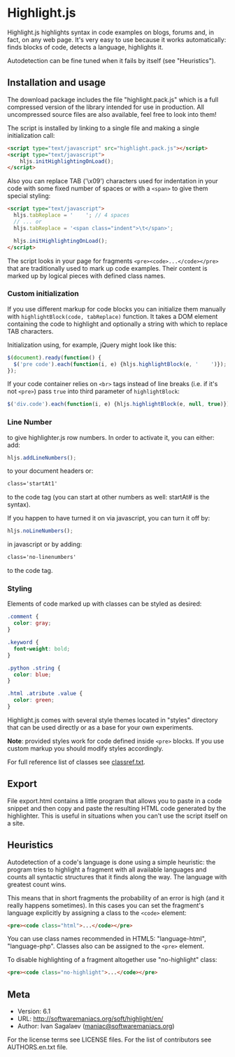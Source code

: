 # Highlight.js

Highlight.js highlights syntax in code examples on blogs, forums and,
in fact, on any web page. It's very easy to use because it works
automatically: finds blocks of code, detects a language, highlights it.

Autodetection can be fine tuned when it fails by itself (see "Heuristics").


## Installation and usage

The download package includes the file "highlight.pack.js" which is a full
compressed version of the library intended for use in production. All
uncompressed source files are also available, feel free to look into them!

The script is installed by linking to a single file and making a single
initialization call:

```html
<script type="text/javascript" src="highlight.pack.js"></script>
<script type="text/javascript">
    hljs.initHighlightingOnLoad();
</script>
```

Also you can replace TAB ('\x09') characters used for indentation in your code
with some fixed number of spaces or with a `<span>` to give them special
styling:

```html
<script type="text/javascript">
  hljs.tabReplace = '    '; // 4 spaces
  // ... or
  hljs.tabReplace = '<span class="indent">\t</span>';

  hljs.initHighlightingOnLoad();
</script>
```

The script looks in your page for fragments `<pre><code>...</code></pre>`
that are traditionally used to mark up code examples. Their content is
marked up by logical pieces with defined class names.


### Custom initialization

If you use different markup for code blocks you can initialize them manually
with `highlightBlock(code, tabReplace)` function. It takes a DOM element
containing the code to highlight and optionally a string with which to replace
TAB characters.

Initialization using, for example, jQuery might look like this:

```javascript
$(document).ready(function() {
  $('pre code').each(function(i, e) {hljs.highlightBlock(e, '    ')});
});
```

If your code container relies on `<br>` tags instead of line breaks (i.e. if
it's not `<pre>`) pass `true` into third parameter of `highlightBlock`:

```javascript
$('div.code').each(function(i, e) {hljs.highlightBlock(e, null, true)});
```
### Line Number

to give highlighter.js row numbers. In order to activate it, you can 
either:
add:

```javascript
hljs.addLineNumbers();
```

to your document headers or:

```html
class='startAt1'
```
to the code tag (you can start at other numbers as well: startAt# is the syntax).

If you happen to have turned it on via javascript, you can turn it off by:

```javascript
hljs.noLineNumbers();
```

in javascript or by adding:

```html
class='no-linenumbers'
```

to the code tag.

### Styling

Elements of code marked up with classes can be styled as desired:

```css
.comment {
  color: gray;
}

.keyword {
  font-weight: bold;
}

.python .string {
  color: blue;
}

.html .atribute .value {
  color: green;
}
```

Highlight.js comes with several style themes located in "styles" directory that
can be used directly or as a base for your own experiments.

**Note**: provided styles work for code defined inside `<pre>` blocks. If you use
custom markup you should modify styles accordingly.

For full reference list of classes see [classref.txt][cr].

[cr]: http://github.com/isagalaev/highlight.js/blob/master/classref.txt


## Export

File export.html contains a little program that allows you to paste in a code
snippet and then copy and paste the resulting HTML code generated by the
highlighter. This is useful in situations when you can't use the script itself
on a site.


## Heuristics

Autodetection of a code's language is done using a simple heuristic:
the program tries to highlight a fragment with all available languages and
counts all syntactic structures that it finds along the way. The language
with greatest count wins.

This means that in short fragments the probability of an error is high
(and it really happens sometimes). In this cases you can set the fragment's
language explicitly by assigning a class to the `<code>` element:

```html
<pre><code class="html">...</code></pre>
```

You can use class names recommended in HTML5: "language-html",
"language-php". Classes also can be assigned to the `<pre>` element.

To disable highlighting of a fragment altogether use "no-highlight" class:

```html
<pre><code class="no-highlight">...</code></pre>
```

## Meta

- Version: 6.1
- URL:     http://softwaremaniacs.org/soft/highlight/en/
- Author:  Ivan Sagalaev (<maniac@softwaremaniacs.org>)

For the license terms see LICENSE files.
For the list of contributors see AUTHORS.en.txt file.
